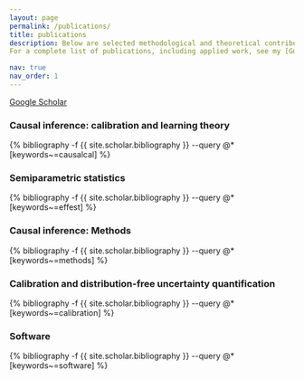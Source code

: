 ```yaml
---
layout: page
permalink: /publications/
title: publications
description: Below are selected methodological and theoretical contributions.  
For a complete list of publications, including applied work, see my [Google Scholar](https://scholar.google.com) profile.

nav: true
nav_order: 1
---
```


[Google Scholar](https://scholar.google.com/citations?user=0bwP0i4AAAAJ&hl=en)

<div class="publications">


<h3>Causal inference: calibration and learning theory</h3>
{% bibliography -f {{ site.scholar.bibliography }} --query @*[keywords~=causalcal] %}

<h3>Semiparametric statistics</h3>
{% bibliography -f {{ site.scholar.bibliography }} --query @*[keywords~=effest] %}

<h3>Causal inference: Methods</h3>
{% bibliography -f {{ site.scholar.bibliography }} --query @*[keywords~=methods] %}

<h3>Calibration and distribution-free uncertainty quantification</h3>
{% bibliography -f {{ site.scholar.bibliography }} --query @*[keywords~=calibration] %}

<h3>Software</h3>
{% bibliography -f {{ site.scholar.bibliography }} --query @*[keywords~=software] %}


</div>

